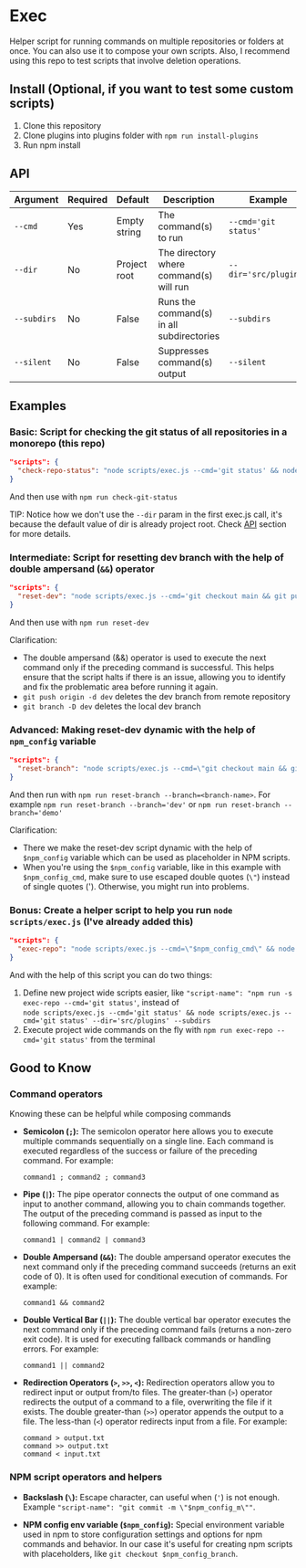 # Exec

Helper script for running commands on multiple repositories or folders at once. You can also use it to compose your own scripts. Also, I recommend using this repo to test scripts that involve deletion operations.

## Install (Optional, if you want to test some custom scripts)

1. Clone this repository
2. Clone plugins into plugins folder with `npm run install-plugins`
3. Run npm install

## API

| Argument    | Required | Default      | Description                                    | Example               |
| ----------- | -------- | ------------ | ---------------------------------------------- | --------------------- |
| `--cmd`     | Yes      | Empty string | The command(s) to run                          | `--cmd='git status'`  |
| `--dir`     | No       | Project root | The directory where command(s) <br> will run   | `--dir='src/plugins'` |
| `--subdirs` | No       | False        | Runs the command(s) in all <br> subdirectories | `--subdirs`           |
| `--silent`  | No       | False        | Suppresses command(s) output                   | `--silent`            |

## Examples

### Basic: Script for checking the git status of all repositories in a monorepo (this repo)

```json
"scripts": {
  "check-repo-status": "node scripts/exec.js --cmd='git status' && node scripts/exec.js --cmd='git status' --dir='src/plugins' --subdirs"
}
```

And then use with `npm run check-git-status`

TIP: Notice how we don't use the `--dir` param in the first exec.js call, it's because the default value of dir is already project root. Check [API](https://github.com/Lambdaphile/exec#api) section for more details.

### Intermediate: Script for resetting dev branch with the help of double ampersand (`&&`) operator

```json
"scripts": {
  "reset-dev": "node scripts/exec.js --cmd='git checkout main && git push origin -d dev && git branch -D dev && git pull origin main && git checkout -b dev && git push origin dev' & node scripts/exec.js --cmd='git checkout main && git push origin -d dev && git branch -D dev && git pull origin main && git checkout -b dev && git push origin dev' --dir='src/plugins' --subdirs"
}
```

And then use with `npm run reset-dev`

Clarification:

- The double ampersand (&&) operator is used to execute the next command only if the preceding command is successful. This helps ensure that the script halts if there is an issue, allowing you to identify and fix the problematic area before running it again.
- `git push origin -d dev` deletes the dev branch from remote repository
- `git branch -D dev` deletes the local dev branch

### Advanced: Making reset-dev dynamic with the help of `npm_config` variable

```json
"scripts": {
  "reset-branch": "node scripts/exec.js --cmd=\"git checkout main && git push origin -d $npm_config_branch && git branch -D $npm_config_branch && git pull origin main && git checkout -b $npm_config_branch && git push origin $npm_config_branch\" && node scripts/exec.js --cmd=\"git checkout main && git push origin -d $npm_config_branch && git branch -D $npm_config_branch && git pull origin main && git checkout -b $npm_config_branch && git push origin $npm_config_branch\" --dir='src/plugins' --subdirs"
}
```

And then run with `npm run reset-branch --branch=<branch-name>`. For example `npm run reset-branch --branch='dev'` or `npm run reset-branch --branch='demo'`

Clarification:

- There we make the reset-dev script dynamic with the help of `$npm_config` variable which can be used as placeholder in NPM scripts.
- When you're using the `$npm_config` variable, like in this example with `$npm_config_cmd`, make sure to use escaped double quotes (`\"`) instead of single quotes ('). Otherwise, you might run into problems.

### Bonus: Create a helper script to help you run `node scripts/exec.js` (I've already added this)

```json
"scripts": {
  "exec-repo": "node scripts/exec.js --cmd=\"$npm_config_cmd\" && node scripts/exec.js --cmd=\"$npm_config_cmd\" --dir='src/plugins --subdirs"
}
```

And with the help of this script you can do two things:

1. Define new project wide scripts easier, like `"script-name": "npm run -s exec-repo --cmd='git status'`, instead of <br>
   `node scripts/exec.js --cmd='git status' && node scripts/exec.js --cmd='git status' --dir='src/plugins' --subdirs`
2. Execute project wide commands on the fly with `npm run exec-repo --cmd='git status'` from the terminal

## Good to Know

### Command operators

Knowing these can be helpful while composing commands

- **Semicolon (`;`):** The semicolon operator here allows you to execute multiple commands sequentially on a single line. Each command is executed regardless of the success or failure of the preceding command. For example:

  ```
  command1 ; command2 ; command3
  ```

- **Pipe (`|`):** The pipe operator connects the output of one command as input to another command, allowing you to chain commands together. The output of the preceding command is passed as input to the following command. For example:

  ```
  command1 | command2 | command3
  ```

- **Double Ampersand (`&&`):** The double ampersand operator executes the next command only if the preceding command succeeds (returns an exit code of 0). It is often used for conditional execution of commands. For example:

  ```
  command1 && command2
  ```

- **Double Vertical Bar (`||`):** The double vertical bar operator executes the next command only if the preceding command fails (returns a non-zero exit code). It is used for executing fallback commands or handling errors. For example:

  ```
  command1 || command2
  ```

- **Redirection Operators (`>`, `>>`, `<`):** Redirection operators allow you to redirect input or output from/to files. The greater-than (`>`) operator redirects the output of a command to a file, overwriting the file if it exists. The double greater-than (`>>`) operator appends the output to a file. The less-than (`<`) operator redirects input from a file. For example:

  ```
  command > output.txt
  command >> output.txt
  command < input.txt
  ```

### NPM script operators and helpers

- **Backslash (`\`):** Escape character, can useful when (`'`) is not enough. Example `"script-name": "git commit -m \"$npm_config_m\""`.

- **NPM config env variable (`$npm_config`):** Special environment variable used in npm to store configuration settings and options for npm commands and behavior. In our case it's useful for creating npm scripts with placeholders, like `git checkout $npm_config_branch`.
